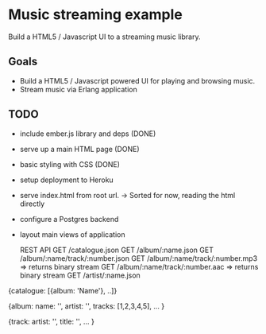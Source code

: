 # Music streaming example

 Build a HTML5 / Javascript UI to a streaming music library.

## Goals

 * Build a HTML5 / Javascript powered UI for playing and browsing music.
 * Stream music via Erlang application

## TODO

* include ember.js library and deps (DONE)
* serve up a main HTML page (DONE)
* basic styling with CSS (DONE)
* setup deployment to Heroku
* serve index.html from root url.
  -> Sorted for now, reading the html directly
* configure a Postgres backend
* layout main views of application


    REST API
       GET /catalogue.json
       GET /album/:name.json
       GET /album/:name/track/:number.json
       GET /album/:name/track/:number.mp3  => returns binary stream
       GET /album/:name/track/:number.aac  => returns binary stream
       GET /artist/:name.json

 {catalogue: [{album: 'Name'}, ..]}

 {album:
     name: '',
     artist: '',
     tracks: [1,2,3,4,5],
     ...
  }

  {track:
      artist: '',
      title: '',
      ...
  }
